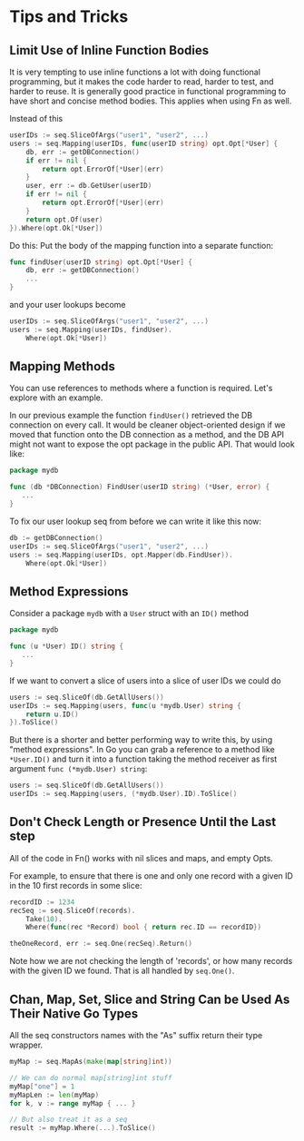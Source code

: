 Tips and Tricks
====

Limit Use of Inline Function Bodies
----
It is very tempting to use inline functions a lot with doing functional programming,
but it makes the code harder to read, harder to test, and harder to reuse.
It is generally good practice in functional programming to have short and concise
method bodies. This applies when using Fn as well.

Instead of this
```.go
userIDs := seq.SliceOfArgs("user1", "user2", ...)
users := seq.Mapping(userIDs, func(userID string) opt.Opt[*User] {
    db, err := getDBConnection()
    if err != nil {
        return opt.ErrorOf[*User](err)
    }
    user, err := db.GetUser(userID)
    if err != nil {
        return opt.ErrorOf[*User](err)
    }
    return opt.Of(user)
}).Where(opt.Ok[*User])
```

Do this: Put the body of the mapping function into a separate function:
```.go
func findUser(userID string) opt.Opt[*User] {
    db, err := getDBConnection()
    ...
}
```
and your user lookups become
```.go
userIDs := seq.SliceOfArgs("user1", "user2", ...)
users := seq.Mapping(userIDs, findUser).
    Where(opt.Ok[*User])
```

Mapping Methods
----
You can use references to methods where a function is required.
Let's explore with an example.

In our previous example the function `findUser()` retrieved the DB connection
on every call. It would be cleaner object-oriented design if we moved that function
onto the DB connection as a method, and the DB API might not want to expose the opt
package in the public API. That would look like:
```.go
package mydb

func (db *DBConnection) FindUser(userID string) (*User, error) {
   ...
}
```
To fix our user lookup seq from before we can write it like this now:
```.go
db := getDBConnection()
userIDs := seq.SliceOfArgs("user1", "user2", ...)
users := seq.Mapping(userIDs, opt.Mapper(db.FindUser)).
    Where(opt.Ok[*User])
```

Method Expressions
----
Consider a package `mydb` with a `User` struct with an `ID()` method
```.go
package mydb

func (u *User) ID() string {
   ...
}
```
If we want to convert a slice of users into a slice of user IDs we could do
```.go
users := seq.SliceOf(db.GetAllUsers())
userIDs := seq.Mapping(users, func(u *mydb.User) string {
    return u.ID()
}).ToSlice()
```
But there is a shorter and better performing way to write this, by using "method expressions".
In Go you can grab a reference to a method like `*User.ID()` and turn it into a
function taking the method receiver as first argument `func (*mydb.User) string`:
```.go
users := seq.SliceOf(db.GetAllUsers())
userIDs := seq.Mapping(users, (*mydb.User).ID).ToSlice()
```

Don't Check Length or Presence Until the Last step
----
All of the code in Fn() works with nil slices and maps, and empty Opts.

For example, to ensure that there is one and only one record with a given ID in the 10 first records
in some slice:
```.go
recordID := 1234
recSeq := seq.SliceOf(records).
    Take(10).
    Where(func(rec *Record) bool { return rec.ID == recordID})

theOneRecord, err := seq.One(recSeq).Return()
```
Note how we are not checking the length of 'records', or how many records with the given ID
we found. That is all handled by `seq.One()`.

Chan, Map, Set, Slice and String Can be Used As Their Native Go Types
----
All the seq constructors names with the "As" suffix return their type wrapper.
```.go
myMap := seq.MapAs(make(map[string]int))

// We can do normal map[string]int stuff
myMap["one"] = 1
myMapLen := len(myMap)
for k, v := range myMap { ... }

// But also treat it as a seq
result := myMap.Where(...).ToSlice()
```
